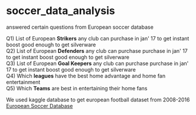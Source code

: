 # soccer_data_analysis
answered certain questions from European soccer database

Q1) List of European **Strikers** any club can purchase in jan' 17  to get instant boost good enough to get silverware<br>
Q2) List of European **Defenders** any club can purchase purchase in jan' 17  to get instant boost good enough to get silverware<br>
Q3) List of European **Goal Keepers** any club can purchase purchase in jan' 17  to get instant boost good enough to get silverware<br>
Q4) Which **leagues** have the best home advantage and home fan entertainment<br>
Q5) Which **Teams** are best in entertaining their home fans

We used kaggle database to get european football dataset from 2008-2016
[European Soccer Database](https://www.kaggle.com/hugomathien/soccer)
